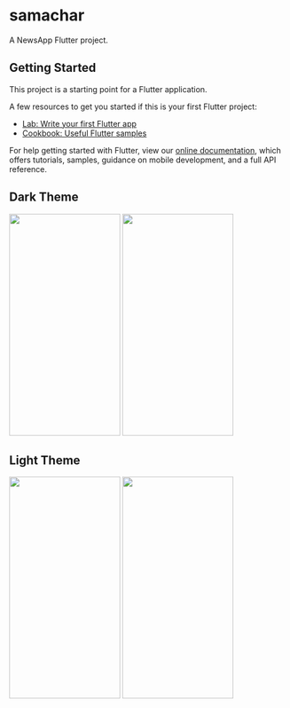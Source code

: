 # samachar

A NewsApp Flutter project.

## Getting Started

This project is a starting point for a Flutter application.

A few resources to get you started if this is your first Flutter project:

- [Lab: Write your first Flutter app](https://flutter.dev/docs/get-started/codelab)
- [Cookbook: Useful Flutter samples](https://flutter.dev/docs/cookbook)

For help getting started with Flutter, view our
[online documentation](https://flutter.dev/docs), which offers tutorials,
samples, guidance on mobile development, and a full API reference.

## Dark Theme 
<img src="https://user-images.githubusercontent.com/32409575/123853692-62ded280-d93b-11eb-8322-76fef894a63b.png" width="200" height="400" />
<img src="https://user-images.githubusercontent.com/32409575/123853762-75590c00-d93b-11eb-813e-4eb0a4fc853f.png" width="200" height="400" />


## Light Theme
<img src="https://user-images.githubusercontent.com/32409575/123853817-843fbe80-d93b-11eb-8da5-0d2a5d9364cf.png" width="200" height="400" />
<img src="https://user-images.githubusercontent.com/32409575/123853831-87d34580-d93b-11eb-9491-412e5752833a.png" width="200" height="400" />


